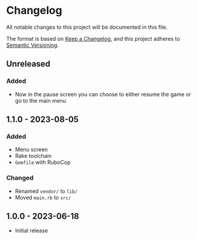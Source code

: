 # Changelog

All notable changes to this project will be documented in this file.

The format is based on [Keep a Changelog](https://keepachangelog.com/en/1.1.0/),
and this project adheres to [Semantic Versioning](https://semver.org/spec/v2.0.0.html).

## Unreleased

### Added

- Now in the pause screen you can choose to either resume the game or go to the main menu

## 1.1.0 - 2023-08-05

### Added

- Menu screen
- Rake toolchain
- `Gemfile` with RuboCop

### Changed

- Renamed `vendor/` to `lib/`
- Moved `main.rb` to `src/`

## 1.0.0 - 2023-06-18

- Initial release
